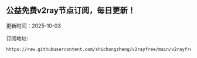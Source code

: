 ## 公益免费v2ray节点订阅，每日更新！
更新时间：2025-10-03

订阅地址:
```
https://raw.githubusercontent.com/shichongzheng/v2rayfree/main/v2rayfree
```
